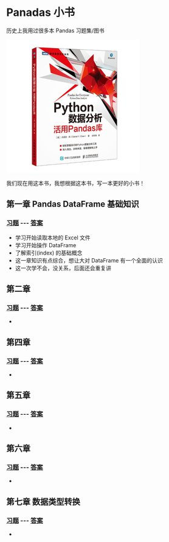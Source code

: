 # Panadas 小书 

历史上我用过很多本 Pandas 习题集/图书

![Pandas](images/book_preface.jpg)

我们现在用这本书，我想根据这本书，写一本更好的小书！


## 第一章 Pandas DataFrame 基础知识

### [习题](01-dataframe-basic/questions.ipynb) --- [答案](01-dataframe-basic/answer-questions.ipynb)

* 学习开始读取本地的 Excel 文件
* 学习开始操作 DataFrame
* 了解索引(index) 的基础概念
* 这一章知识有点综合，想让大对 DataFrame 有一个全面的认识
* 这一次学不会，没关系，后面还会重复讲

## 第二章

### [习题](02-more-pandas/questions.ipynb) --- [答案](02-more-pandas/answer-questions.ipynb)

*

## 第四章

### [习题](04-concat-merge/questions.ipynb) --- [答案](04-concat-merge/answer-questions.ipynb)

*

## 第五章

### [习题](05-missing/questions.ipynb) --- [答案](05-missing/answer-questions.ipynb)

*

## 第六章

### [习题](06-tidy/questions.ipynb) --- [答案](06-tidy/answer-questions.ipynb)

*

## 第七章 数据类型转换

### [习题](07-data-type/questions.ipynb) --- [答案](07-data-type/answer-questions.ipynb)

*



